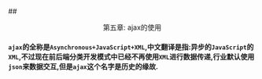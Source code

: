 ##<center>第五章: ajax的使用</center>

#### `ajax`的全称是`Asynchronous+JavaScript+XML`,中文翻译是指:异步的`JavaScript`的`XML`,不过现在前后端分类开发模式中已经不再使用`XML`进行数据传递,行业默认使用`json`来数据交互,但是`ajax`这个名字是历史的缘故.
